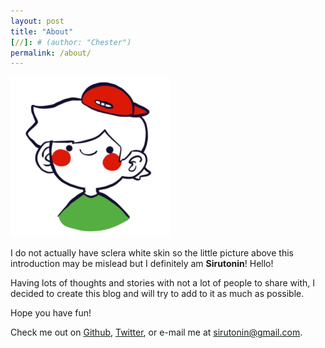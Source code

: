 ```yaml
---
layout: post
title: "About"
[//]: # (author: "Chester")
permalink: /about/
---
```


![Profile Picture](/assets/pics/profilepic.png)

I do not actually have sclera white skin so the little picture above this introduction may be mislead but I definitely
am **Sirutonin**! Hello!

Having lots of thoughts and stories with not a lot of people to share with, I decided to create this blog
and will try to add to it as much as possible.

Hope you have fun!

Check me out on [Github](https://github.com/siruthesiru), [Twitter](https://twitter.com), or e-mail me at <sirutonin@gmail.com>.
